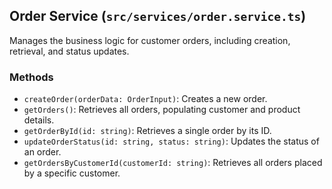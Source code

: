 ## Order Service (`src/services/order.service.ts`)

Manages the business logic for customer orders, including creation, retrieval, and status updates.

### Methods

- `createOrder(orderData: OrderInput)`: Creates a new order.
- `getOrders()`: Retrieves all orders, populating customer and product details.
- `getOrderById(id: string)`: Retrieves a single order by its ID.
- `updateOrderStatus(id: string, status: string)`: Updates the status of an order.
- `getOrdersByCustomerId(customerId: string)`: Retrieves all orders placed by a specific customer.
